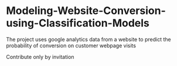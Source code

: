 # Modeling-Website-Conversion-using-Classification-Models
The project uses google analytics data from a website to predict the probability of conversion on customer webpage visits

Contribute only by invitation
